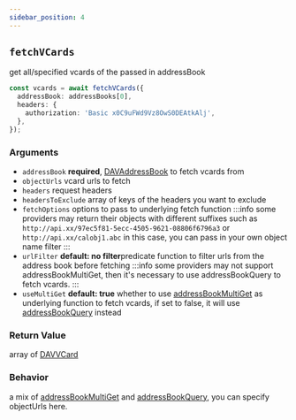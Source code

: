 ```yaml
---
sidebar_position: 4
---
```


## `fetchVCards`

get all/specified vcards of the passed in addressBook

```ts
const vcards = await fetchVCards({
  addressBook: addressBooks[0],
  headers: {
    authorization: 'Basic x0C9uFWd9Vz8OwS0DEAtkAlj',
  },
});
```

### Arguments

- `addressBook` **required**, [DAVAddressBook](../types/DAVAddressBook.md) to fetch vcards from
- `objectUrls` vcard urls to fetch
- `headers` request headers
- `headersToExclude` array of keys of the headers you want to exclude
- `fetchOptions` options to pass to underlying fetch function
  :::info
  some providers may return their objects with different suffixes such as `http://api.xx/97ec5f81-5ecc-4505-9621-08806f6796a3` or `http://api.xx/calobj1.abc`
  in this case, you can pass in your own object name filter
  :::
- `urlFilter` **default: no filter**predicate function to filter urls from the address book before fetching
  :::info
  some providers may not support addressBookMultiGet, then it's necessary to use addressBookQuery to fetch vcards.
  :::
- `useMultiGet` **default: true** whether to use [addressBookMultiGet](./addressBookMultiGet.md) as underlying function to fetch vcards, if set to false, it will use [addressBookQuery](./addressBookQuery.md) instead

### Return Value

array of [DAVVCard](../types/DAVVCard.md)

### Behavior

a mix of [addressBookMultiGet](addressBookMultiGet.md) and [addressBookQuery](addressBookQuery.md), you can specify objectUrls here.
